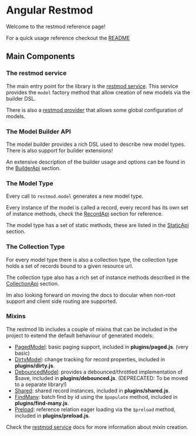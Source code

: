 Angular Restmod
===============

Welcome to the restmod reference page!

For a quick usage reference checkout the [README](https://github.com/platanus/angular-restmod/blob/master/README.md)

## Main Components

### The **restmod** service

The main entry point for the library is the [restmod service](restmod.html). This service provides the `model` factory method that allow creation of new models via the builder DSL.

There is also a [restmod provider](restmodProvider.html) that allows some global configuration of models.

### The Model Builder API

The model builder provides a rich DSL used to describe new model types. There is also support for builder extensions!

An extensive description of the builder usage and options can be found in the [BuilderApi](BuilderApi.html) section.

### The Model Type

Every call to `restmod.model` generates a new model type.

Every instance of the model is called a record, every record has its own set of instance methods, check the [RecordApi](RecordApi.html) section for reference.

The model type has a set of static methods, these are listed in the [StaticApi](StaticApi.html) section.

### The Collection Type

For every model type there is also a collection type, the collection type holds a set of records bound to a given resource url.

The collection type also has a rich set of instance methods described in the [CollectionApi](CollectionApi.html) section.

Im also looking forward on moving the docs to docular when non-root support and client side routing are supported.

### Mixins

The restmod lib includes a couple of mixins that can be included in the project to extend the default behaviour of generated models:

* [PagedModel](PagedModel.html): basic paging support, included in **plugins/paged.js**. (very basic)
* [DirtyModel](DirtyModel.html): change tracking for record properties, included in **plugins/dirty.js**.
* [DebouncedModel](DebouncedModel.html): provides a debounced/throttled implementation of $save, included in **plugins/debounced.js**. (DEPRECATED: To be moved to a separate library!)
* [Shared](SharedModel.html): shared record instances, included in **plugins/shared.js**.
* [FindMany](FindMany.html): batch find by id using the `$populate` method, included in **plugins/find-many.js**.
* [Preload](Preload.html): reference relation eager loading via the `$preload` method, included in **plugins/preload.js**.

Check the [restmod service](restmod.html) docs for more information about mixin creation.
